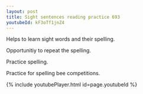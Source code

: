 ```yaml
---
layout: post
title: Sight sentences reading practice 693
youtubeId: kF3oTf1jnZ4
---
```

 
 
Helps to learn sight words and their spelling.

Opportunitiy to repeat the spelling. 

Practice spelling. 
 
Practice for spelling bee competitions. 
 
{% include youtubePlayer.html id=page.youtubeId %}
 
 
